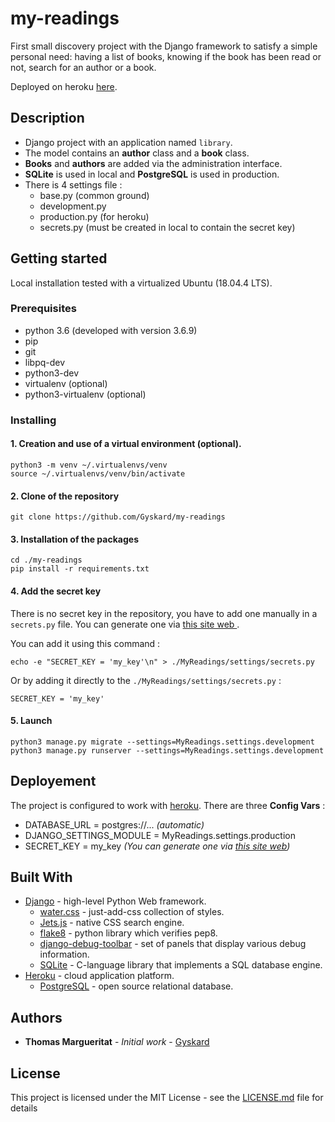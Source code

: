 # my-readings

First small discovery project with the Django framework to satisfy a simple personal need: having a list of books, knowing if the book has been read or not, search for an author or a book. 

Deployed on heroku [here](https://my-readings-django.herokuapp.com/).

## Description

* Django project with an application named `library`.
* The model contains an **author** class and a **book** class. 
* **Books** and **authors** are added via the administration interface.
* **SQLite** is used in local and **PostgreSQL** is used in production. 
* There is 4 settings file :
  * base.py (common ground)
  * development.py
  * production.py (for heroku)
  * secrets.py (must be created in local to contain the secret key)

## Getting started

Local installation tested with a virtualized Ubuntu (18.04.4 LTS).

### Prerequisites

* python 3.6 (developed with version 3.6.9)
* pip
* git
* libpq-dev
* python3-dev
* virtualenv (optional)
* python3-virtualenv (optional)

### Installing

#### 1. Creation and use of a virtual environment (optional).

```
python3 -m venv ~/.virtualenvs/venv
source ~/.virtualenvs/venv/bin/activate
```

#### 2. Clone of the repository

```
git clone https://github.com/Gyskard/my-readings
```

#### 3. Installation of the packages

```
cd ./my-readings
pip install -r requirements.txt
```

#### 4. Add the secret key

There is no secret key in the repository, you have to add one manually in a `secrets.py` file. You can generate one via [this site web ](https://djecrety.ir/).

You can add it using this command :

```
echo -e "SECRET_KEY = 'my_key'\n" > ./MyReadings/settings/secrets.py
```

Or by adding it directly to the `./MyReadings/settings/secrets.py` :

```
SECRET_KEY = 'my_key'
```
#### 5. Launch

```
python3 manage.py migrate --settings=MyReadings.settings.development
python3 manage.py runserver --settings=MyReadings.settings.development
```

## Deployement

The project is configured to work with [heroku](https://djecrety.ir/). There are three **Config Vars** :
- DATABASE_URL = postgres://... *(automatic)*
- DJANGO_SETTINGS_MODULE = MyReadings.settings.production
- SECRET_KEY = my_key *(You can generate one via [this site web](https://heroku.com/))*

## Built With

* [Django](https://www.djangoproject.com/) - high-level Python Web framework.
  * [water.css](https://kognise.github.io/water.css/) - just-add-css collection of styles.
  * [Jets.js](https://jets.js.org/) - native CSS search engine. 
  * [flake8](https://flake8.pycqa.org/en/latest/) - python library which verifies pep8.
  * [django-debug-toolbar](https://django-debug-toolbar.readthedocs.io/en/latest/) - set of panels that display various debug information.
  * [SQLite](https://www.sqlite.org/index.html) - C-language library that implements a SQL database engine. 
* [Heroku](https://www.heroku.com/) - cloud application platform.
  * [PostgreSQL](https://www.postgresql.org/) - open source relational database.

## Authors

* **Thomas Margueritat** - *Initial work* - [Gyskard](https://github.com/Gyskard)

## License

This project is licensed under the MIT License - see the [LICENSE.md](LICENSE) file for details
